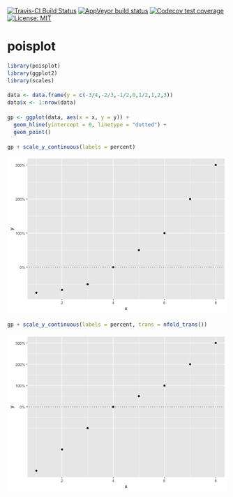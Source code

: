 
<!-- README.md is generated from README.Rmd. Please edit that file -->

<!-- badges: start -->

[![Travis-CI Build
Status](https://travis-ci.org/poissonconsulting/poisplot.svg?branch=master)](https://travis-ci.org/poissonconsulting/poisplot)
[![AppVeyor build
status](https://ci.appveyor.com/api/projects/status/github/poissonconsulting/poisplot?branch=master&svg=true)](https://ci.appveyor.com/project/poissonconsulting/poisplot)
[![Codecov test
coverage](https://codecov.io/gh/poissonconsulting/poisplot/branch/master/graph/badge.svg)](https://codecov.io/gh/poissonconsulting/poisplot?branch=master)
[![License:
MIT](https://img.shields.io/badge/License-MIT-green.svg)](https://opensource.org/licenses/MIT)
<!-- badges: end -->

# poisplot

``` r
library(poisplot)
library(ggplot2)
library(scales)

data <- data.frame(y = c(-3/4,-2/3,-1/2,0,1/2,1,2,3))
data$x <- 1:nrow(data)

gp <- ggplot(data, aes(x = x, y = y)) +
  geom_hline(yintercept = 0, linetype = "dotted") +
  geom_point()

gp + scale_y_continuous(labels = percent)
```

![](README-unnamed-chunk-2-1.png)<!-- -->

``` r
gp + scale_y_continuous(labels = percent, trans = nfold_trans())
```

![](README-unnamed-chunk-3-1.png)<!-- -->
